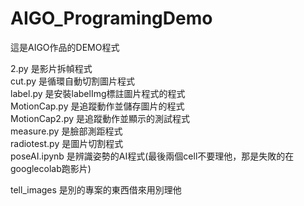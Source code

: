 # AIGO_ProgramingDemo  
  
這是AIGO作品的DEMO程式  
  
2.py 是影片拆幀程式  
cut.py 是循環自動切割圖片程式  
label.py 是安裝labelImg標註圖片程式的程式  
MotionCap.py 是追蹤動作並儲存圖片的程式  
MotionCap2.py 是追蹤動作並顯示的測試程式  
measure.py 是臉部測距程式  
radiotest.py 是圖片切割程式  
poseAI.ipynb 是辨識姿勢的AI程式(最後兩個cell不要理他，那是失敗的在googlecolab跑影片)  
  
    
tell_images 是別的專案的東西借來用別理他
